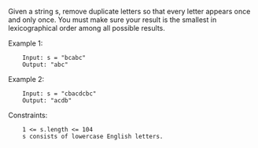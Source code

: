 Given a string s, remove duplicate letters so that every letter appears once and only once. You must make sure your result is the smallest in lexicographical order among all possible results.

Example 1:
```
    Input: s = "bcabc"
    Output: "abc"
```
Example 2:
```
    Input: s = "cbacdcbc"
    Output: "acdb"
```

Constraints:
```
    1 <= s.length <= 104
    s consists of lowercase English letters.
```
